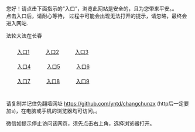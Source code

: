 您好！请点击下面指示的“入口”，浏览此网站是安全的，且为您带来平安。。 <br/>
点击入口后，请耐心等待， 过程中可能会出现无法打开的提示，请忽略，最终会进入网站. </br>

法轮大法在长春<br/>
<div style="padding:10px"><a style="margin:20px" target="_blank" href="http://da71zghw6sz9t.cloudfront.net/zytas?iugrf" id="ccLink1" rel="nofollow">入口1</a> <a target="_blank" style="margin:20px" href="http://d1fj9bzqh7srww.cloudfront.net/zytas?yceqrlli" id="ccLink2" rel="nofollow">入口2</a> <a style="margin:20px" target="_blank" href="http://d533btiptvtkt.cloudfront.net/zytas?qmkjd" id="ccLink3" rel="nofollow">入口3</a></div>

<div style="padding:10px" ><a style="margin:20px" target="_blank" href="http://da71zghw6sz9t.cloudfront.net/zytas?iugrf" id="ccLink4" rel="nofollow">入口4</a> <a style="margin:20px" href="http://d1fj9bzqh7srww.cloudfront.net/zytas?yceqrlli" target="_blank" id="ccLink5" rel="nofollow">入口5</a> <a style="margin:20px" href="http://d533btiptvtkt.cloudfront.net/zytas?qmkjd" target="_blank" id="ccLink6" rel="nofollow">入口6</a></div>

<div style="padding:10px"><a style="margin:20px" target="_blank" href="http://da71zghw6sz9t.cloudfront.net/zytas?iugrf" id="ccLink7" rel="nofollow">入口7</a> <a style="margin:20px" href="http://d1fj9bzqh7srww.cloudfront.net/zytas?yceqrlli" target="_blank" id="ccLink8" rel="nofollow">入口8</a> <a style="margin:20px" target="_blank" href="http://d533btiptvtkt.cloudfront.net/zytas?qmkjd" id="ccLink9" rel="nofollow">入口9</a></div>

<br/>



请复制并记住免翻墙网址 https://github.com/yntd/changchunzx (http后一定要加s)，在电脑或手机的浏览器均可访问。。<br/>

微信如提示停止访问该网页，须先点击右上角，选择浏览器打开。
